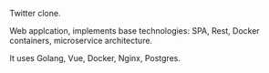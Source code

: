 Twitter clone.

Web applcation, implements base technologies: SPA, Rest, Docker containers, microservice architecture.

It uses Golang, Vue, Docker, Nginx, Postgres. 

